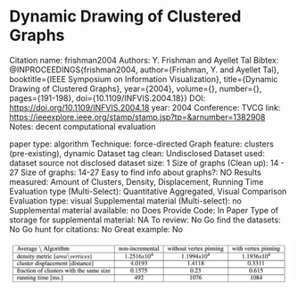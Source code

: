 # Dynamic Drawing of Clustered Graphs

Citation name: frishman2004
Authors: Y. Frishman and Ayellet Tal
Bibtex: @INPROCEEDINGS{frishman2004, author={Frishman, Y. and Ayellet Tal}, booktitle={IEEE Symposium on Information Visualization}, title={Dynamic Drawing of Clustered Graphs}, year={2004}, volume={}, number={}, pages={191-198}, doi={10.1109/INFVIS.2004.18}}
DOI: https://doi.org/10.1109/INFVIS.2004.18
year: 2004
Conference: TVCG
link: https://ieeexplore.ieee.org/stamp/stamp.jsp?tp=&arnumber=1382908
Notes: decent computational evaluation


paper type: algorithm
Technique: force-directed
Graph feature: clusters (pre-existing), dynamic
Dataset tag clean: Undisclosed
Dataset used: dataset source not disclosed
dataset size: 1
Size of graphs (Clean up): 14 - 27
Size of graphs: 14-27
Easy to find info about graphs?: NO
Results measured: Amount of Clusters, Density, Displacement, Running Time
Evaluation type (Multi-Select): Quantitative Aggregated, Visual Comparison
Evaluation type: visual
Supplemental material (Multi-select): no
Supplemental material available: no
Does Provide Code: In Paper
Type of storage for supplemental material: NA
To review: No
Go find the datasets: No
Go hunt for citations: No
Great example: No

![Untitled](Dynamic%20Drawing%20of%20Clustered%20Graphs%20a735f04aa64849c7a0511680e558d83c/Untitled.png)